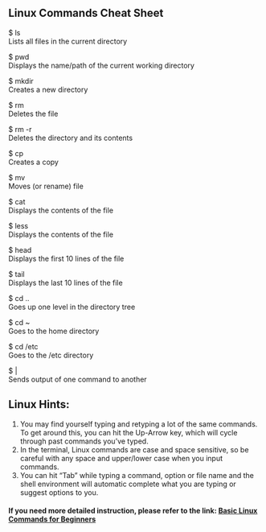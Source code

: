 ## Linux Commands Cheat Sheet

$ ls\
Lists all files in the current directory

$ pwd\
Displays the name/path of the current working directory

$ mkdir\
Creates a new directory

$ rm\
Deletes the file

$ rm -r\
Deletes the directory and its contents

$ cp\
Creates a copy

$ mv\
Moves (or rename) file

$ cat\
Displays the contents of the file

$ less\
Displays the contents of the file

$ head\
Displays the first 10 lines of the file

$ tail\
Displays the last 10 lines of the file

$ cd ..\
Goes up one level in the directory tree

$ cd ~\
Goes to the home directory

$ cd /etc\
Goes to the /etc directory

$ |\
Sends output of one command to another

## Linux Hints:
1)	You may find yourself typing and retyping a lot of the same commands. To get around this, you can hit the Up-Arrow key, which will cycle through past commands you’ve typed.
2)	In the terminal, Linux commands are case and space sensitive, so be careful with any space and upper/lower case when you input commands.
3)	You can hit “Tab” while typing a command, option or file name and the shell environment will automatic complete what you are typing or suggest options to you.

#### If you need more detailed instruction, please refer to the link: [Basic Linux Commands for Beginners](https://maker.pro/linux/tutorial/basic-linux-commands-for-beginners)

